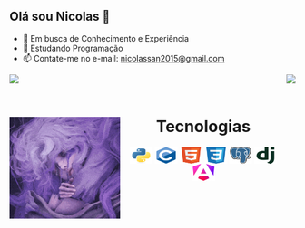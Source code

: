 ## Olá sou Nicolas 👋

- 🔭 Em busca de Conhecimento e Experiência
- 🌱 Estudando Programação
- 📫 Contate-me no e-mail: nicolassan2015@gmail.com

<div>
  
  <img  height="180em" src="https://github-readme-stats.vercel.app/api?username=Nicolasap1&show_icons=true&theme=midnight-purple&include_all_commits=true&count_private=true"/>
  <img align="right" height="180em" src="https://github-readme-stats.vercel.app/api/top-langs/?username=Nicolasap1&layout=compact&langs_count=16&theme=midnight-purple"/>
</div>
<br>




<div  align="center"> 
  <img align="left" height="180em" src="https://github.com/Nicolasap1/Nicolasap1/blob/main/st-trina-elden-ring.gif"/>
    <h1 align="center">Tecnologias</h1>
    <img align="center" height="30" width="40" alt="python-icon" src="https://raw.githubusercontent.com/devicons/devicon/master/icons/python/python-original.svg">
    <img align="center" height="30" width="40" alt="c-icon" src="https://raw.githubusercontent.com/devicons/devicon/master/icons/c/c-original.svg">
    <img align="center" height="30" width="40" alt="html-icon" src="https://raw.githubusercontent.com/devicons/devicon/master/icons/html5/html5-original.svg">
    <img align="center" height="30" width="40" alt="css-icon" src="https://raw.githubusercontent.com/devicons/devicon/master/icons/css3/css3-original.svg">
    <img align="center" height="30" width="40" alt="postgres-icon" src="https://raw.githubusercontent.com/devicons/devicon/master/icons/postgresql/postgresql-original.svg">
    <img align="center" height="30" width="40" alt="django-icon" src="https://raw.githubusercontent.com/devicons/devicon/master/icons/django/django-plain.svg">
    <img align="center" height="30" width="40" alt="angular-icon" src="https://raw.githubusercontent.com/devicons/devicon/master/icons/angular/angular-original.svg"> 
   </div>

